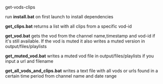 get-vods-clips

run **install.bat** on first launch to install dependencies

**get_clips.bat** returns a list with all clips from a specific vod-id

**get_vod.bat** gets the vod from the channel name,timestamp and vod-id if it's still available. If the vod is muted it also writes a muted version in output/files/playlists

**get_muted_vod.bat** writes a muted vod file in output/files/playlists if you input a url and filename

**get_all_vods_and_clips.bat** writes a text file with all vods or urls found in a certain time period from channel name and date range
